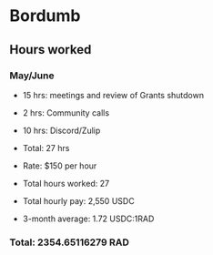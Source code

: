 # Bordumb

## Hours worked

### May/June
* 15 hrs: meetings and review of Grants shutdown
* 2 hrs: Community calls
* 10 hrs: Discord/Zulip
* Total: 27 hrs

* Rate: $150 per hour
* Total hours worked: 27
* Total hourly pay: 2,550 USDC
* 3-month average: 1.72 USDC:1RAD

### Total: 2354.65116279 RAD
